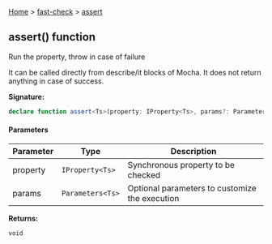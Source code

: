 [Home](/) &gt; [fast-check](../fast-check.md) &gt; [assert](assert_2.md)

## assert() function

Run the property, throw in case of failure

It can be called directly from describe/it blocks of Mocha. It does not return anything in case of success.

<b>Signature:</b>

```typescript
declare function assert<Ts>(property: IProperty<Ts>, params?: Parameters<Ts>): void;
```

#### Parameters

|  Parameter | Type | Description |
|  --- | --- | --- |
|  property | <code>IProperty&lt;Ts&gt;</code> | Synchronous property to be checked |
|  params | <code>Parameters&lt;Ts&gt;</code> | Optional parameters to customize the execution |

<b>Returns:</b>

`void`

